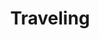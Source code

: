 ---
banner:
  content: Check <a href='https://www.cdc.gov/publichealthgateway/healthdirectories/healthdepartments.html'>public
    health departments</a> for detailed information.
  display: true
  heading: State or local governments may have issued orders or provided additional
    guidance.
layout: category
name: travel
owner: CDC
questions:
- should-i-travel-within-the-us
- what-is-the-risk-of-getting-covid-19-on-an-airplane
- is-it-safe-to-visit-family-friends
- which-countries-are-subject-travel-restrictions-us
- should-i-cancel-my-international-travel
- return-to-work-international-travel
- can-american-citizen-return-to-us
- what-can-i-expect-when-arriving-to-the-united-states
- what-can-i-expect-when-departing-other-countries
- which-airports-have-enhanced-travel-screening
- what-expect-airport-security-checkpoints
- should-travelers-wear-masks
- sick-passenger-on-my-flight
- what-if-i-recently-traveled-and-get-sick
- should-i-go-on-a-cruise
- is-it-safe-to-travel-to-campgrounds-or-go-camping
- will-real-id-implementation-be-delayed
- are-the-northern-southern-us-borders-closed
- when-will-the-borders-reopen
- are-undocumented-immigrants-still-being-held
title: Traveling
---